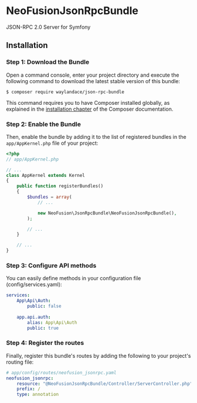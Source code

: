 # NeoFusionJsonRpcBundle

JSON-RPC 2.0 Server for Symfony

## Installation

### Step 1: Download the Bundle

Open a command console, enter your project directory and execute the
following command to download the latest stable version of this bundle:

```console
$ composer require waylandace/json-rpc-bundle
```

This command requires you to have Composer installed globally, as explained
in the [installation chapter](https://getcomposer.org/doc/00-intro.md)
of the Composer documentation.

### Step 2: Enable the Bundle

Then, enable the bundle by adding it to the list of registered bundles
in the `app/AppKernel.php` file of your project:

```php
<?php
// app/AppKernel.php

// ...
class AppKernel extends Kernel
{
    public function registerBundles()
    {
        $bundles = array(
            // ...

            new NeoFusion\JsonRpcBundle\NeoFusionJsonRpcBundle(),
        );

        // ...
    }

    // ...
}
```

### Step 3: Configure API methods

You can easily define methods in your configuration file (config/services.yaml):

```yaml
services:
    App\Api\Auth:
        public: false
    
    app.api.auth:
        alias: App\Api\Auth
        public: true
```

### Step 4: Register the routes

Finally, register this bundle's routes by adding the following to your project's routing file:

```yaml
# app/config/routes/neofusion_jsonrpc.yaml
neofusion_jsonrpc:
    resource: "@NeoFusionJsonRpcBundle/Controller/ServerController.php"
    prefix: /
    type: annotation
```
